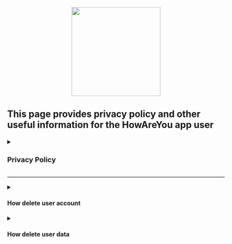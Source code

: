 <div align="center">
 <img src="https://github.com/antuere/HowAreYou/assets/98087954/ee00840e-9692-44df-a9a4-c9dc8ee64156" width="206" height="206">
</div>

## This page provides privacy policy and other useful information for the HowAreYou app user
<details>
<summary><h3>Privacy Policy</h3></summary>

  Onitrona built the HowAreYou app as free app. This SERVICE is provided by Onitrona at no cost and is intended for use as is.

This page is used to inform visitors regarding our policies with the collection, use, and disclosure of Personal Information if anyone decided to use our Service.

If you choose to use our Service, then you agree to the collection and use of information in relation to this policy. The Personal Information that We collect is used for providing and improving the Service. We will not use or share your information with anyone except as described in this Privacy Policy.

The terms used in this Privacy Policy have the same meanings as in our Terms and Conditions, which are accessible at unless otherwise defined in this Privacy Policy.

**Information Collection and Use**

For a better experience, while using our Service, we may require you to provide us with certain personally identifiable information: user name, email address. The information that we request will be retained by us and used as described in this privacy policy.

The app does use third-party services that may collect information used to identify you.

Link to the privacy policy of third-party service providers used by the app

*   [Google Play Services](https://www.google.com/policies/privacy/)
*   [Google Analytics for Firebase](https://firebase.google.com/policies/analytics)
*   [Firebase Services](https://firebase.google.com/support/privacy)

**Log Data**

We want to inform you that whenever you use our Service, in a case of an error in the app we collect data and information (through third-party products) on your phone called Log Data. This Log Data may include information such as your device Internet Protocol (“IP”) address, device name, operating system version, the configuration of the app when utilizing our Service, the time and date of your use of the Service, and other statistics.

**Cookies**

Cookies are files with a small amount of data that are commonly used as anonymous unique identifiers. These are sent to your browser from the websites that you visit and are stored on your device's internal memory.

This Service does not use these “cookies” explicitly. However, the app may use third-party code and libraries that use “cookies” to collect information and improve their services. You have the option to either accept or refuse these cookies and know when a cookie is being sent to your device. If you choose to refuse our cookies, you may not be able to use some portions of this Service.

**Service Providers**

We may employ third-party companies and individuals due to the following reasons:

*   To facilitate our Service;
*   To provide the Service on our behalf;
*   To perform Service-related services; or
*   To assist us in analyzing how our Service is used.

We want to inform users of this Service that these third parties have access to their Personal Information. The reason is to perform the tasks assigned to them on our behalf. However, they are obligated not to disclose or use the information for any other purpose.

**Security**

We value your trust in providing us your Personal Information, thus we are striving to use commercially acceptable means of protecting it. But remember that no method of transmission over the internet, or method of electronic storage is 100% secure and reliable, and we cannot guarantee its absolute security.

**Links to Other Sites**

This Service may contain links to other sites. If you click on a third-party link, you will be directed to that site. Note that these external sites are not operated by [me/us]. Therefore, [I/We] strongly advise you to review the Privacy Policy of these websites. [I/We] have no control over and assume no responsibility for the content, privacy policies, or practices of any third-party sites or services.

**Children’s Privacy**

These Services do not address anyone under the age of 13. We do not knowingly collect personally identifiable information from children under 13 years of age. In the case we discover that a child under 13 has provided us with personal information, we immediately delete this from our servers. If you are a parent or guardian and you are aware that your child has provided us with personal information, please contact us so that we will be able to do the necessary actions.

**Changes to This Privacy Policy**

We may update our Privacy Policy from time to time. Thus, you are advised to review this page periodically for any changes. We will notify you of any changes by posting the new Privacy Policy on this page.

This policy is effective as of 2023-06-21

**Contact Us**

If you have any questions or suggestions about our Privacy Policy, do not hesitate to contact us at antuere@yandex.ru.
</details>

---

<details>
<summary><h4>How delete user account</h4></summary>
  To delete your HowAreYou account, you need to:
  
1. In the application settings, go to manage account;
2. Click on the "Delete account" button;
3. Reauthenticate by following the instructions on the screen;
4. Agree with account deletion, this action is irreversible!
4. After this, all of your data, including recorded days, will be deleted from our server and nothing will be saved on it.
</details>

<details>
<summary><h4>How delete user data</h4></summary>
To delete your recorded days from the server you need to:
  
1. In the application settings, go to manage account;
2. Click on the "Delete day entries" button;
3. In the dialog box that appears, click "Delete records";
4. After this your recorded days will be deleted from our server. On the server will remain only the data associated with your account: user name, email, password. 

Pay attention, that in this case records will be also deleted on your device! If you want to delete the data only on the server, use the delete account. 

You can read about data retention times [here](https://firebase.google.com/terms/data-processing-terms#6.-data-deletion).
</details>
